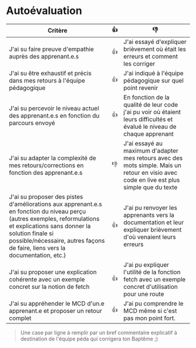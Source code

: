 # Autoévaluation

| Critère | 👍 | 👎 |
| ---------------- | ---------------- | ---------------- | 
| J'ai su faire preuve d'empathie auprès des apprenant.e.s | 👍 | J'ai essayé d'expliquer brièvement où était les erreurs et comment les corriger |
| J'ai su être exhaustif et précis dans mes retours à l'équipe pédagogique | 👍 | J'ai indiqué à l'équipe pédagogique sur quel point revenir |
| J'ai su percevoir le niveau actuel des apprenant.e.s en fonction du parcours envoyé | 👍 | En fonction de la qualité de leur code j'ai pu voir où étaient leurs difficultés et évalué le niveau de chaque apprenant |
| J'ai su adapter la complexité de mes retours/corrections en fonction des apprenant.e.s  | 👎 | J'ai essayé au maximum d'adapter mes retours avec des mots simple. Mais un retour en visio avec code en live est plus simple que du texte |
| J'ai su proposer des pistes d'améliorations aux apprenant.e.s en fonction du niveau perçu (autres exemples, reformulations et explications sans donner la solution finale si possible/nécessaire, autres façons de faire, liens vers la documentation, etc.) | 👍 | J'ai pu renvoyer les apprenants vers la documentation et leur expliquer brièvement d'où venaient leurs erreurs |
| J'ai su proposer une explication cohérente avec un exemple concret sur la notion de fetch | 👍 | J'ai pu expliquer l'utilité de la fonction fetch avec un exemple concret d'utilisation pour une route |
| J'ai su appréhender le MCD d'un.e apprenant.e et proposer un retour complet | 👍 | J'ai pu comprendre le MCD même si c'est pas mon point fort. |

> Une case par ligne à remplir par un bref commentaire explicatif à destination de l'équipe péda qui corrigera ton Baptême ;)